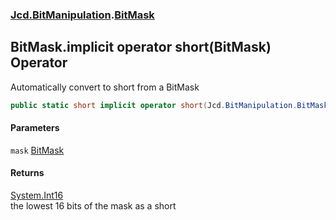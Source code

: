 ### [Jcd.BitManipulation](Jcd_BitManipulation.md 'Jcd.BitManipulation').[BitMask](Jcd_BitManipulation_BitMask.md 'Jcd.BitManipulation.BitMask')
## BitMask.implicit operator short(BitMask) Operator
Automatically convert to short from a BitMask  
```csharp
public static short implicit operator short(Jcd.BitManipulation.BitMask mask);
```
#### Parameters
<a name='Jcd_BitManipulation_BitMask_op_Implicitshort(Jcd_BitManipulation_BitMask)_mask'></a>
`mask` [BitMask](Jcd_BitManipulation_BitMask.md 'Jcd.BitManipulation.BitMask')  
  
#### Returns
[System.Int16](https://docs.microsoft.com/en-us/dotnet/api/System.Int16 'System.Int16')  
the lowest 16 bits of the mask as a short
